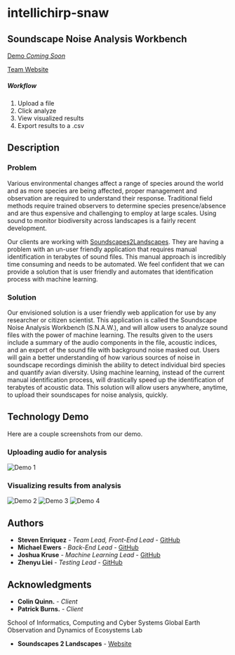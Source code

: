 # intellichirp-snaw
## Soundscape Noise Analysis Workbench

[Demo *Coming Soon*]()

[Team Website](https://www.cefns.nau.edu/capstone/projects/CS/2020/IntelliChirp-S20/)

##### Workflow
1. Upload a file
2. Click analyze
3. View visualized results
4. Export results to a .csv

## Description

### Problem
Various environmental changes affect a range of species around the world and as more species are being affected, proper management and observation are required to understand their response. Traditional field methods require trained observers to determine species presence/absence and are thus expensive and challenging to employ at large scales. Using sound to monitor biodiversity across landscapes is a fairly recent development.

Our clients are working with [Soundscapes2Landscapes](https://soundscapes2landscapes.org/). They are having a problem with an un-user friendly application that requires manual identification in terabytes of sound files. This manual approach is incredibly time consuming and needs to be automated. We feel confident that we can provide a solution that is user friendly and automates that identification process with machine learning.

### Solution

Our envisioned solution is a user friendly web application for use by any researcher or citizen scientist. This application is called the Soundscape Noise Analysis Workbench (S.N.A.W.), and will allow users to analyze sound files with the power of machine learning. The results given to the users include a summary of the audio components in the file, acoustic indices, and an export of the sound file with background noise masked out. Users will gain a better understanding of how various sources of noise in soundscape recordings diminish the ability to detect individual bird species and quantify avian diversity. Using machine learning, instead of the current manual identification process, will drastically speed up the identification of terabytes of acoustic data. This solution will allow users anywhere, anytime, to upload their soundscapes for noise analysis, quickly.

## Technology Demo

Here are a couple screenshots from our demo.

### Uploading audio for analysis
![Demo 1](https://github.com/stevenenriquez/intellichirp-snaw/blob/master/readme_images/techDemo1.png)

### Visualizing results from analysis
![Demo 2](https://github.com/stevenenriquez/intellichirp-snaw/blob/master/readme_images/techDemo2.png)
![Demo 3](https://github.com/stevenenriquez/intellichirp-snaw/blob/master/readme_images/techDemo3.png)
![Demo 4](https://github.com/stevenenriquez/intellichirp-snaw/blob/master/readme_images/techDemo4.png)

## Authors

* **Steven Enriquez** - *Team Lead, Front-End Lead* - [GitHub](https://github.com/stevenenriquez)
* **Michael Ewers** - *Back-End Lead* - [GitHub](https://github.com/MEwers96)
* **Joshua Kruse** - *Machine Learning Lead* - [GitHub](https://github.com/JoshEKruse)
* **Zhenyu Liei** - *Testing Lead* - [GitHub](https://github.com/lei37927)

## Acknowledgments

* **Colin Quinn.** - *Client*
* **Patrick Burns.** - *Client*

School of Informatics, Computing and Cyber Systems
Global Earth Observation and Dynamics of Ecosystems Lab

* **Soundscapes 2 Landscapes** - [Website](https://soundscapes2landscapes.org/)
